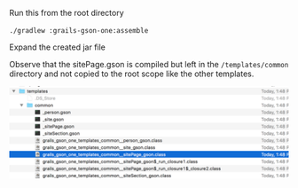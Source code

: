 Run this from the root directory

`./gradlew :grails-gson-one:assemble`

Expand the created jar file

Observe that the sitePage.gson is compiled but left in the `/templates/common` directory and not copied to the root scope like the other templates. 
 
![screen shot](https://raw.githubusercontent.com/Grails-Plugin-Consortium/grails-gson-views/multi-project/screen.png)